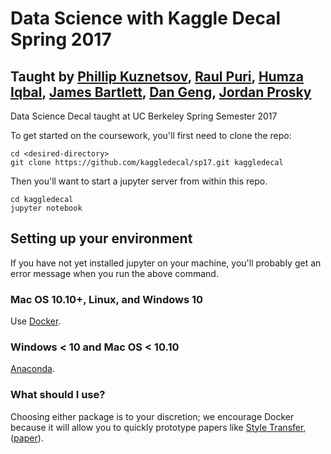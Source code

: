 # Data Science with Kaggle Decal Spring 2017
## Taught by [Phillip Kuznetsov](https://github.com/philkuz), [Raul Puri](https://github.com/raulpuric), [Humza Iqbal](https://github.com/humzaiqbal), [James Bartlett](https://github.com/JamesMBartlett), [Dan Geng](https://github.com/dangeng), [Jordan Prosky](https://github.com/jorpro)
Data Science Decal taught at UC Berkeley Spring Semester 2017

To get started on the coursework, you'll first need to clone the repo:
```
cd <desired-directory>
git clone https://github.com/kaggledecal/sp17.git kaggledecal
```

Then you'll want to start a jupyter server from within this repo.
```
cd kaggledecal
jupyter notebook
```

## Setting up your environment
If you have not yet installed jupyter on your machine, you'll probably get an error message when you run the above command. 
### Mac OS 10.10+, Linux, and Windows 10
Use [Docker](https://docs.docker.com/engine/installation/).
### Windows < 10 and Mac OS < 10.10
[Anaconda](https://www.continuum.io/downloads).
### What should I use?
Choosing either package is to your discretion; we encourage Docker because it will allow you to quickly prototype papers like [Style Transfer](https://hub.docker.com/r/kchentw/neural-style/), ([paper](http://arxiv.org/abs/1508.06576)).
